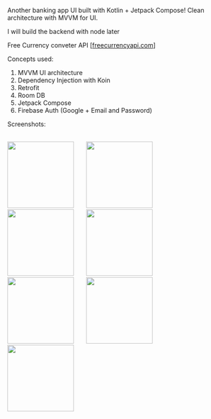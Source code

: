 Another banking app UI built with 
Kotlin + Jetpack Compose! 
Clean architecture with 
MVVM for UI. 

I will build the backend with node later

Free Currency conveter API [[freecurrencyapi.com](https://freecurrencyapi.com/docs/)]

Concepts used:

1. MVVM UI architecture
2. Dependency Injection with Koin
3. Retrofit
4. Room DB
5. Jetpack Compose
6. Firebase Auth (Google + Email and Password)

Screenshots: <br><br>

<img src="https://github.com/user-attachments/assets/060f147c-b990-4645-8b5c-6bdacf4d7543" width="150">
&nbsp; &nbsp; &nbsp; 
<img src="https://github.com/user-attachments/assets/1ce73d22-a881-4c59-bbd7-066f14bd09a9" width="150">
&nbsp; &nbsp; &nbsp; 
<img src="https://github.com/user-attachments/assets/f0130d4e-7f7e-4e78-bd0b-8c10da16cd23" width="150">
&nbsp; &nbsp; &nbsp; 
<img src="https://github.com/user-attachments/assets/e1db5392-4024-42ae-ab99-2490d3346f0a" width="150">
&nbsp; &nbsp; &nbsp; 
<img src="https://github.com/user-attachments/assets/053d983c-bf6f-4d6d-a1e8-ee6b4e753853" width="150">
&nbsp; &nbsp; &nbsp; 
<img src="https://github.com/user-attachments/assets/f1b0bf30-9991-40b4-b9ca-473ec2ad3624" width="150">
&nbsp; &nbsp; &nbsp; 
<img src="https://github.com/user-attachments/assets/531a515d-1b2d-4f15-b440-45d93e9fa1b3" width="150">




